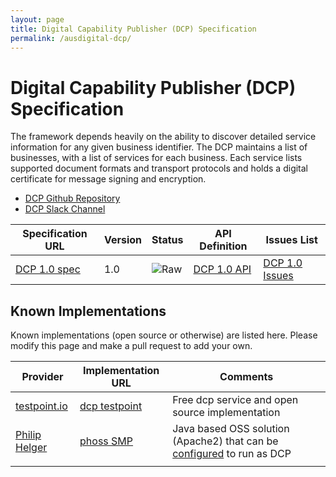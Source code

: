 ```yaml
---
layout: page
title: Digital Capability Publisher (DCP) Specification
permalink: /ausdigital-dcp/
---
```


# Digital Capability Publisher (DCP) Specification

The framework depends heavily on the ability to discover detailed service information for any given business identifier.  The DCP maintains a list of businesses, with a list of services for each business. Each service lists supported document formats and transport protocols and holds a digital certificate for message signing and encryption.

* [DCP Github Repository](https://github.com/ausdigital/ausdigital-dcp)
* [DCP Slack Channel](https://ausdigital.slack.com/messages/spec-dcp/)

| Specification URL | Version | Status | API Definition |  Issues List |
| ----------------- | ------- | ------ | -------------- |  ----------- |
| [DCP 1.0 spec](http://ausdigital.org/specs/ausdigital-dcp/1.0/) | 1.0 | ![Raw](http://rfc.unprotocols.org/spec:2/COSS/raw.svg) | [DCP 1.0 API](https://swaggerhub.com/api/ausdigital/ausdigital-dcp/1.0)  | [DCP 1.0 Issues](https://github.com/ausdigital/ausdigital-dcp/issues)    |

## Known Implementations

Known implementations (open source or otherwise) are listed here.  Please modify this page and make a pull request to add your own.

|Provider|Implementation URL|Comments|
|--------|------------------|--------|
|[testpoint.io](http://testpoint.io/) | [dcp testpoint](http://testpoint.io/dcp)| Free dcp service and open source implementation|
|[Philip Helger](https://github.com/phax) | [phoss SMP](https://github.com/phax/peppol-smp-server)| Java based OSS solution (Apache2) that can be [configured](https://github.com/phax/peppol-smp-server/wiki/AusDigital-DCP) to run as DCP |
|  |  |  |
